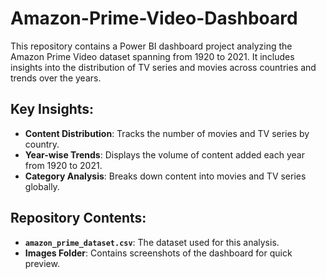 # Amazon-Prime-Video-Dashboard
This repository contains a Power BI dashboard project analyzing the Amazon Prime Video dataset spanning from 1920 to 2021. It includes insights into the distribution of TV series and movies across countries and trends over the years.
## Key Insights:
- **Content Distribution**: Tracks the number of movies and TV series by country.
- **Year-wise Trends**: Displays the volume of content added each year from 1920 to 2021.
- **Category Analysis**: Breaks down content into movies and TV series globally.

## Repository Contents:
- **`amazon_prime_dataset.csv`**: The dataset used for this analysis.
- **Images Folder**: Contains screenshots of the dashboard for quick preview.
